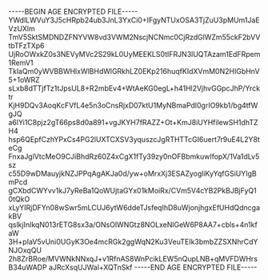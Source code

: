 -----BEGIN AGE ENCRYPTED FILE-----
YWdlLWVuY3J5cHRpb24ub3JnL3YxCi0+IFgyNTUxOSA3TjZuU3pMUm1JaEVzUXlm
TmV5SktSMDNDZFNYVW8vd3VWM2NscjNCNmc0CjRzdGlWZm55ckF2bVVtbTFzTXp6
UjRoOWxkZ0s3NEVyMVc2S29kL0UyMEEKLS0tIFRJN3lUQTAzam1EdFRpem1RemV1
TklaQm0yWVBBWHlxWlBHdWlGRkhLZ0EKp216huqfKIdXVmM0N2HIGbHnV5+1oWRZ
sLxb8dTTjfTz1tJpsUL8+R2mbEv4+WtAeKG0egL+h41Hl2VjhvGGpcJhP/Yrcktr
KjH9DQv3AoqKcFVfL4e5n3oCnsRjxD07ktU1MyNBmaPdl0grIO9kb1/bg4tfWgJQ
a6lYi1C8pjz2gT66ps8d0a891+vgJKYH7fRAZZ+Ot+KmJ8iUYHfilewSH1dhTZH4
hsp6QEpfCzhYPxCs4PG2lUXTCXSV3yquszcJgRTHTTcGI6uert7r9uE4L2Y8teCg
FnxaJglVtcMeO9CJiBhdRz60Z4xCgX1fTy39zy0nOFBbmkuwIfopX/1Va1dLv5sz
c55D9wDMauyjkNZJPPqAgAKJa0d/yw+oMrxXj3ESAZyogliKyYqfGSiUYIgBmPcd
gCXbdCWYvv1kJ7yReBa1QoWUjtaGYx01kMoiRx/CVm5V4cYB2PkBJBjFyQ10tQkO
xLyYIRjDFYn08wSwr5mLCUJ6ytW6ddeTJsfeqIhD8uWjonjhgxEfUHdQdncgakBV
qslkjInIkqN013rETG8sx3a/ONsOlWNGtz8NOLxeNlGeW6P8AA7+cbls+4n1kfaW
3H+pIaV5vUni0UGyK3Oe4mcRGk2ggWqN2Ku3VeuTEIk3bmbZZSXNhrCdYNJOxqQU
2h8ZrBRoe/MVWNkNNxqJ+v1RfnAS8WnPcikLEW5nQupLNB+qMVFDWHrsB34uWADP
aJRcXsqUJWal+XQTnSkf
-----END AGE ENCRYPTED FILE-----
